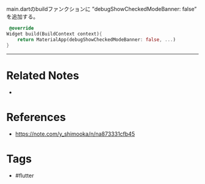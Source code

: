 main.dartのbuildファンクションに  ”debugShowCheckedModeBanner: false” を追加する。

```dart
 @override
Widget build(BuildContext context){
	return MaterialApp(debugShowCheckedModeBanner: false, ...)
}
```


---
# Related Notes
- 

# References
- https://note.com/y_shimooka/n/na873331cfb45

# Tags
- #flutter 